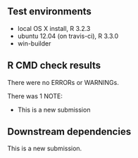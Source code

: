 ## Test environments

* local OS X install, R 3.2.3
* ubuntu 12.04 (on travis-ci), R 3.3.0
* win-builder

## R CMD check results

There were no ERRORs or WARNINGs.

There was 1 NOTE:

* This is a new submission

## Downstream dependencies

This is a new submission.
